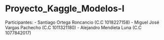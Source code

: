 # Proyecto_Kaggle_Modelos-I
Participantes:  - Santiago Ortega Roncancio (C.C 1018227158)  - Miguel José Vargas Pachecho (C.C 1011321180)  - Alejandro Mendieta Luna (C.C 1077842017)
